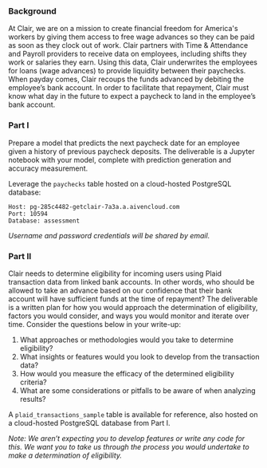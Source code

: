 ### Background

At Clair, we are on a mission to create financial freedom for America's workers by giving them access to free wage advances so they can be paid as soon as they clock out of work. Clair partners with Time & Attendance and Payroll providers to receive data on employees, including shifts they work or salaries they earn. Using this data, Clair underwrites the employees for loans (wage advances) to provide liquidity between their paychecks. When payday comes, Clair recoups the funds advanced by debiting the employee’s bank account. In order to facilitate that repayment, Clair must know what day in the future to expect a paycheck to land in the employee’s bank account.

### Part I

Prepare a model that predicts the next paycheck date for an employee given a history of previous paycheck deposits. The deliverable is a Jupyter notebook with your model, complete with prediction generation and accuracy measurement. 

Leverage the `paychecks` table hosted on a cloud-hosted PostgreSQL database:

```
Host: pg-285c4482-getclair-7a3a.a.aivencloud.com
Port: 10594
Database: assessment
```

_Username and password credentials will be shared by email._

### Part II

Clair needs to determine eligibility for incoming users using Plaid transaction data from linked bank accounts. In other words, who should be allowed to take an advance based on our confidence that their bank account will have sufficient funds at the time of repayment? The deliverable is a written plan for how you would approach the determination of eligibility, factors you would consider, and ways you would monitor and iterate over time. Consider the questions below in your write-up:

1. What approaches or methodologies would you take to determine eligibility?
2. What insights or features would you look to develop from the transaction data?
3. How would you measure the efficacy of the determined eligibility criteria?
4. What are some considerations or pitfalls to be aware of when analyzing results?

A `plaid_transactions_sample` table is available for reference, also hosted on a cloud-hosted PostgreSQL database from Part I.

_Note: We aren’t expecting you to develop features or write any code for this. We want you to take us through the process you would undertake to make a determination of eligibility._

